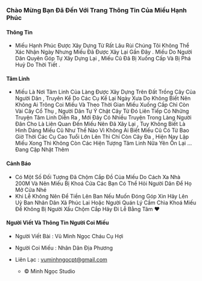 ### Chào Mừng Bạn Đã Đến Với Trang Thông Tin Của Miếu Hạnh Phúc


####         Thông Tin

  - Miếu Hạnh Phúc Được Xây Dựng Từ Rất Lâu Rùi Chúng Tôi Không Thể Xác Nhận Ngày Nhưng Miếu Đã Được Xây Lại Gần Đây . Miếu Do Người Dân Quyên Góp Tự Xây Dựng Lại , Miếu Cũ Đã Bị Xuống Cấp Và Bị Phá Huỷ Do Thời Tiết .

####       Tâm Linh 

   - Miếu Là Nơi Tâm Linh Của Làng Được Xây Dựng Trên Đất Trồng Cây Của Người Dân , Truyên Kể Do Các Cụ Kể Lại Ngày Xưa Do Không Biết Nên Không Ai Trông Coi Miếu Và Theo Thời Gian Miếu Xuống Cấp Chỉ Còn Vài Cây Cổ Thụ , Người Dân Tự Ý Chặt Cây Từ Đó Liên Tiếp Có Những Truyện Tâm Linh Diễn Ra , Mới Đây Có Nhiều Truyện Trong Làng Người Đân Cho Là Liên Quan Đến Miếu Nên Đã Xây Lại , Tuy Không Biết Là Hình Dáng Miếu Cũ Như Thế Nào Vì Không Ai Biết Miếu Cũ Có Từ Bao Giờ Thời Các Cụ Cao Tuổi Lớn Lên Thì Chỉ Còn Cây Đa , Hiện Nay Lập Miếu Xong Thì Không Còn Các Hiện Tượng Tâm Linh Nữa Yên Ổn Lại ... Đang Cập Nhật Thêm

####         Cảnh Báo 

   - Có Một Số Đối Tượng Đã Chộm Cắp Đồ Của Miếu Do Cách Xa Nhà 200M Và Nên Miếu Bị Khoá Cửa Các Bạn Có Thể Hỏi Người Dân Để Họ Mở Cửa Nhé
   - Khi Lễ Không Nên Để Tiền Lên Ban Nếu Muốn Đóng Góp Xin Hãy Lên Uỷ Ban Nhân Dân Xã Phúc Lai Hoặc Người Quán Lý Cầm Chìa Khoá Miếu Để Không Bị Người Xấu Chộm Cắp Hãy Đi Lễ Bằng Tâm ♥️


#### Người Viết Và Thông Tin Người Coi Miếu 
 - Người Viết Bài : Vũ Minh Ngọc Cháu Cụ Hợi
 - Người Coi Miếu : Nhân Dân Địa Phương

 - Liên Lạc : vuminhngocpt@gmail.com


    - © Minh Ngọc Studio 
